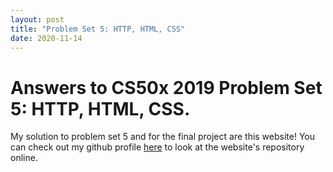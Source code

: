 ```yaml
---
layout: post
title: "Problem Set 5: HTTP, HTML, CSS"
date: 2020-11-14
---
```


<h1>Answers to CS50x 2019 Problem Set 5: HTTP, HTML, CSS.
</h1>

<p>My solution to problem set 5 and for the final project are this website!  You can check out my
github profile <a href="https://github.com/hikesandbikes" target="_blank">here</a> to look at the website's repository online.</p>

